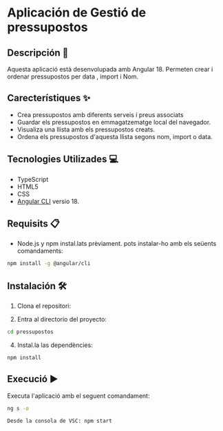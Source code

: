 # Aplicación de Gestió de pressupostos

## Descripción 📄

Aquesta aplicació està desenvolupada amb Angular 18. Permeten crear i ordenar pressupostos per data
, import i Nom.

## Carecterístiques ✨

- Crea pressupostos amb diferents serveis i preus associats
- Guardar els pressupostos en emmagatzematge local del navegador.
- Visualiza una llista amb els pressupostos creats.
- Ordena els pressupostos d'aquesta llista segons nom, import o data.

## Tecnologies Utilizades 💻

- TypeScript
- HTML5
- CSS
- [Angular CLI](https://github.com/angular/angular-cli) versio 18.

## Requisits 📋

- Node.js y npm instal.lats prèviament. pots instalar-ho amb els seüents comandaments:

```bash
npm install -g @angular/cli
```

## Instalación 🛠️

1. Clona el repositori:

2. Entra al directorio del proyecto:

```bash
cd pressupostos
```

4. Instal.la las dependències:

```bash
npm install
```

## Execució ▶️

Executa l'aplicació amb el seguent comandament:

```bash
ng s -o

Desde la consola de VSC: npm start
```
